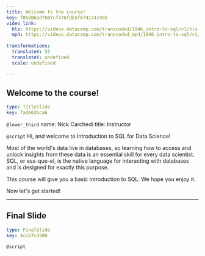 ```yaml
---
title: Welcome to the course!
key: f05d06ad7807cf476fdb5f674174c9d5
video_link:
  hls: https://videos.datacamp.com/transcoded/1946_intro-to-sql/v1/hls-ch1_1.master.m3u8
  mp4: https://videos.datacamp.com/transcoded_mp4/1946_intro-to-sql/v1/ch1_1.mp4
  
transformations:
  translateX: 55
  translateY: undefined
  scale: undefined

---
```

## Welcome to the course!

```yaml
type: TitleSlide
key: 7ad662bca6
```





`@lower_third`
name: Nick Carchedi
title: Instructor

`@script`
Hi, and welcome to Introduction to SQL for Data Science!

Most of the world's data live in databases, so learning how to access and unlock insights from these data is an essential skill for every data scientist. SQL, or ess-que-el, is the native language for interacting with databases and is designed for exactly this purpose.

This course will give you a basic introduction to SQL. We hope you enjoy it.

Now let's get started!



---
## Final Slide

```yaml
type: FinalSlide
key: 4ccb7cd500
```






`@script`



